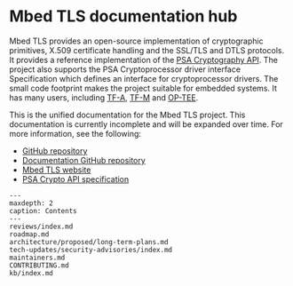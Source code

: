 # Mbed TLS documentation hub

Mbed TLS provides an open-source implementation of cryptographic primitives, X.509 certificate handling and the SSL/TLS and DTLS protocols. It provides a reference implementation of the [PSA Cryptography API](https://arm-software.github.io/psa-api/crypto/). The project also supports the PSA Cryptoprocessor driver interface Specification which defines an interface for cryptoprocessor drivers. The small code footprint makes the project suitable for embedded systems. It has many users, including [TF-A](https://www.trustedfirmware.org/projects/tf-a/), [TF-M](https://www.trustedfirmware.org/projects/tf-m/) and [OP-TEE](https://www.trustedfirmware.org/projects/op-tee/).

This is the unified documentation for the Mbed TLS project.
This documentation is currently incomplete and will be expanded over time.
For more information, see the following:

* [GitHub repository](https://github.com/ARMmbed/mbedtls)
* [Documentation GitHub repository](https://github.com/ARMmbed/mbedtls-docs)
* [Mbed TLS website](https://www.trustedfirmware.org/projects/mbed-tls/)
* [PSA Crypto API specification](https://arm-software.github.io/psa-api/crypto/)

```{toctree}
---
maxdepth: 2
caption: Contents
---
reviews/index.md
roadmap.md
architecture/proposed/long-term-plans.md
tech-updates/security-advisories/index.md
maintainers.md
CONTRIBUTING.md
kb/index.md
```
